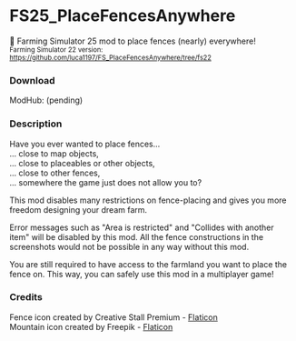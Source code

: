 # FS25_PlaceFencesAnywhere
🚜 Farming Simulator 25 mod to place fences (nearly) everywhere!\
<sub>Farming Simulator 22 version: https://github.com/luca1197/FS_PlaceFencesAnywhere/tree/fs22</sub>

### Download
ModHub: (pending)

### Description
Have you ever wanted to place fences...\
... close to map objects,\
... close to placeables or other objects,\
... close to other fences,\
... somewhere the game just does not allow you to?

This mod disables many restrictions on fence-placing and gives you more freedom designing your dream farm.

Error messages such as "Area is restricted" and "Collides with another item" will be disabled by this mod. All the fence constructions in the screenshots would not be possible in any way without this mod.

You are still required to have access to the farmland you want to place the fence on. This way, you can safely use this mod in a multiplayer game!

### Credits
Fence icon created by Creative Stall Premium - [Flaticon](https://www.flaticon.com/)\
Mountain icon created by Freepik - [Flaticon](https://www.flaticon.com/)
